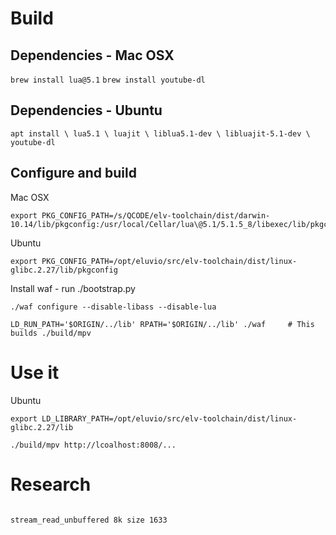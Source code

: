 

# Build

## Dependencies - Mac OSX

  `brew install lua@5.1`
  `brew install youtube-dl`

## Dependencies - Ubuntu

  ` apt install \
      lua5.1 \
      luajit \
      liblua5.1-dev \
      libluajit-5.1-dev \
      youtube-dl
  `

## Configure and build

Mac OSX

```
export PKG_CONFIG_PATH=/s/QCODE/elv-toolchain/dist/darwin-10.14/lib/pkgconfig:/usr/local/Cellar/lua\@5.1/5.1.5_8/libexec/lib/pkgconfig
```

Ubuntu

```
export PKG_CONFIG_PATH=/opt/eluvio/src/elv-toolchain/dist/linux-glibc.2.27/lib/pkgconfig
```

Install waf - run ./bootstrap.py

```
./waf configure --disable-libass --disable-lua

LD_RUN_PATH='$ORIGIN/../lib' RPATH='$ORIGIN/../lib' ./waf     # This builds ./build/mpv
```

# Use it

Ubuntu
```
export LD_LIBRARY_PATH=/opt/eluvio/src/elv-toolchain/dist/linux-glibc.2.27/lib
```

```
./build/mpv http://lcoalhost:8008/...
```



# Research

```

stream_read_unbuffered 8k size 1633

```
